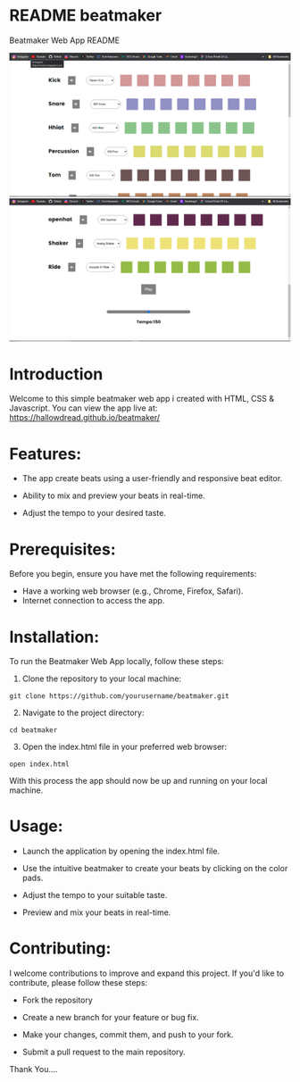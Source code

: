 # README beatmaker

Beatmaker Web App README

![Beatmaker_img_01](Beatmaker01.png)
![Beatmaker_img_02](Beatmaker02.png)

# Introduction

Welcome to this simple beatmaker web app i created with HTML, CSS & Javascript.
You can view the app live at: https://hallowdread.github.io/beatmaker/

# Features:

- The app create beats using a user-friendly and responsive beat editor.

- Ability to mix and preview your beats in real-time.

- Adjust the tempo to your desired taste.

# Prerequisites:

Before you begin, ensure you have met the following requirements:

- Have a working web browser (e.g., Chrome, Firefox, Safari).
- Internet connection to access the app.

# Installation:

To run the Beatmaker Web App locally, follow these steps:

1. Clone the repository to your local machine:

```
git clone https://github.com/yourusername/beatmaker.git
```

2. Navigate to the project directory:

```
cd beatmaker
```

3. Open the index.html file in your preferred web browser:

```
open index.html
```

With this process the app should now be up and running on your local machine.

# Usage:

- Launch the application by opening the index.html file.

- Use the intuitive beatmaker to create your beats by clicking on the color pads.

- Adjust the tempo to your suitable taste.

- Preview and mix your beats in real-time.

# Contributing:

I welcome contributions to improve and expand this project. If you'd like to contribute, please follow these steps:

- Fork the repository

- Create a new branch for your feature or bug fix.

- Make your changes, commit them, and push to your fork.

- Submit a pull request to the main repository.

Thank You....
